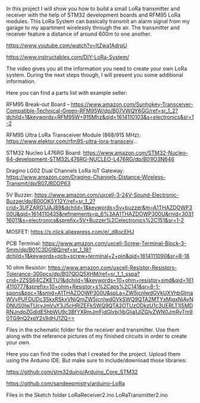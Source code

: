 In this project I will show you how to build a small LoRa transmitter and receiver with the help of STM32 development boards and RFM95 LoRa modules. This LoRa System can basically transmit an alarm signal from my garage to my apartment wirelessly through the air. The transmitter and receiver feature a distance of around 600m to one another.

https://www.youtube.com/watch?v=ItZwa1AdrpU

https://www.instructables.com/DIY-LoRa-System/

The video gives you all the information you need to create your own LoRa system. During the next steps though, I will present you some additional information. 

Here you can find a parts list with example seller:

RFM95 Break-out Board – https://www.amazon.com/Sunhokey-Transceiver-Compatible-Technical-Green-RFM95W/dp/B07VWQY6GG/ref=sr_1_2?dchild=1&keywords=RFM95W+915Mhz&qid=1614110103&s=electronics&sr=1-2

RFM95 Ultra LoRa Transceiver Module (868/915 MHz): https://www.elektor.com/rfm95-ultra-lora-transceiv...

STM32 Nucleo L476RG Board: https://www.amazon.com/STM32-Nucleo-64-development-STM32L476RG-NUCLEO-L476RG/dp/B01IO3N646

Dragino LG02 Dual Channels LoRa IoT Gateway: https://www.amazon.com/Dragino-Channels-Distance-Wireless-Transmit/dp/B07JBDDP63

5V Buzzer: https://www.amazon.com/uxcell-3-24V-Sound-Electronic-Buzzer/dp/B00OK5Y12Y/ref=sr_1_2?crid=3UFZARG1JAJ89&dchild=1&keywords=5v+buzzer&m=A1THAZDOWP300U&qid=1614110435&refinements=p_6%3AA1THAZDOWP300U&rnid=303116011&s=electronics&sprefix=5V+Buzzer%2Celectronics%2C151&sr=1-2

MOSFET: https://s.click.aliexpress.com/e/_d8ocEHJ

PCB Terminal: https://www.amazon.com/uxcell-Screw-Terminal-Block-3-5mm/dp/B01C3DGIBQ/ref=sr_1_18?dchild=1&keywords=pcb+screw+terminal+2+pin&qid=1614111090&sr=8-18

10 ohm Resistor: https://www.amazon.com/uxcell-Resistor-Resistors-Tolerance-300pcs/dp/B07QGQ5XHM/ref=sr_1_1_sspa?crid=2ZSS64CZKETU1&dchild=1&keywords=10+ohm+resistor+smd&qid=1614110777&sprefix=10+ohm+Resistor+s%2Caps%2C141&sr=8-1-spons&psc=1&smid=A1THAZDOWP300U&spLa=ZW5jcnlwdGVkUXVhbGlmaWVyPUFDUDc3SkxRSkxVNjQmZW5jcnlwdGVkSWQ9QTA2MTYxMjgxNjAyNDNUS0IwTUcyJmVuY3J5cHRlZEFkSWQ9QTA2OTUzODkzU1c3UERLT1lSMDRNJndpZGdldE5hbWU9c3BfYXRmJmFjdGlvbj1jbGlja1JlZGlyZWN0JmRvTm90TG9nQ2xpY2s9dHJ1ZQ==

Files in the schematic folder for the receiver and transmitter. Use them along with the reference pictures of my finished circuits in order to create your own. 

Here you can find the codes that I created for the project. Upload them using the Arduino IDE. But make sure to include/download those libraries:

https://github.com/stm32duino/Arduino_Core_STM32

https://github.com/sandeepmistry/arduino-LoRa

Files in the Sketch folder
LoRaReceiver2.ino
LoRaTransmitter2.ino
